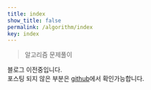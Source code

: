```yaml
---
title: index
show_title: false
permalink: /algorithm/index
key: index
--- 
```


> 알고리즘 문제풀이

블로그 이전중입니다.  
포스팅 되지 않은 부분은 [github](https://github.com/naheenosaur/java-study/tree/master/src/main/java/algorithm/solution)에서 확인가능합니다.